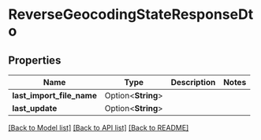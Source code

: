# ReverseGeocodingStateResponseDto

## Properties

Name | Type | Description | Notes
------------ | ------------- | ------------- | -------------
**last_import_file_name** | Option<**String**> |  | 
**last_update** | Option<**String**> |  | 

[[Back to Model list]](../README.md#documentation-for-models) [[Back to API list]](../README.md#documentation-for-api-endpoints) [[Back to README]](../README.md)



